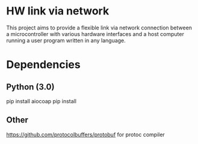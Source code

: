 # HW link via network
This project aims to provide a flexible link via network connection between a microcontroller
with various hardware interfaces and a host computer running a user program written in any language.

# Dependencies
## Python (3.0)
pip install aiocoap
pip install 

## Other
https://github.com/protocolbuffers/protobuf for protoc compiler
